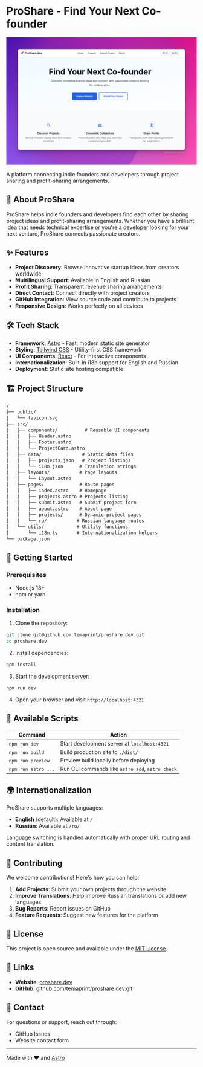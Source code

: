 # ProShare - Find Your Next Co-founder

![](/public/ProShare.png)

A platform connecting indie founders and developers through project sharing and profit-sharing arrangements.

## 🚀 About ProShare

ProShare helps indie founders and developers find each other by sharing project ideas and profit-sharing arrangements. Whether you have a brilliant idea that needs technical expertise or you're a developer looking for your next venture, ProShare connects passionate creators.

## ✨ Features

- **Project Discovery**: Browse innovative startup ideas from creators worldwide
- **Multilingual Support**: Available in English and Russian
- **Profit Sharing**: Transparent revenue sharing arrangements
- **Direct Contact**: Connect directly with project creators
- **GitHub Integration**: View source code and contribute to projects
- **Responsive Design**: Works perfectly on all devices

## 🛠 Tech Stack

- **Framework**: [Astro](https://astro.build) - Fast, modern static site generator
- **Styling**: [Tailwind CSS](https://tailwindcss.com) - Utility-first CSS framework
- **UI Components**: [React](https://reactjs.org) - For interactive components
- **Internationalization**: Built-in i18n support for English and Russian
- **Deployment**: Static site hosting compatible

## 🏗 Project Structure

```text
/
├── public/
│   └── favicon.svg
├── src/
│   ├── components/          # Reusable UI components
│   │   ├── Header.astro
│   │   ├── Footer.astro
│   │   └── ProjectCard.astro
│   ├── data/               # Static data files
│   │   ├── projects.json   # Project listings
│   │   └── i18n.json      # Translation strings
│   ├── layouts/           # Page layouts
│   │   └── Layout.astro
│   ├── pages/             # Route pages
│   │   ├── index.astro    # Homepage
│   │   ├── projects.astro # Projects listing
│   │   ├── submit.astro   # Submit project form
│   │   ├── about.astro    # About page
│   │   ├── projects/      # Dynamic project pages
│   │   └── ru/           # Russian language routes
│   └── utils/            # Utility functions
│       └── i18n.ts       # Internationalization helpers
└── package.json
```

## 🚀 Getting Started

### Prerequisites

- Node.js 18+ 
- npm or yarn

### Installation

1. Clone the repository:
```bash
git clone git@github.com:temaprint/proshare.dev.git
cd proshare.dev
```

2. Install dependencies:
```bash
npm install
```

3. Start the development server:
```bash
npm run dev
```

4. Open your browser and visit `http://localhost:4321`

## 📝 Available Scripts

| Command | Action |
|---------|--------|
| `npm run dev` | Start development server at `localhost:4321` |
| `npm run build` | Build production site to `./dist/` |
| `npm run preview` | Preview build locally before deploying |
| `npm run astro ...` | Run CLI commands like `astro add`, `astro check` |

## 🌍 Internationalization

ProShare supports multiple languages:

- **English** (default): Available at `/`
- **Russian**: Available at `/ru/`

Language switching is handled automatically with proper URL routing and content translation.

## 🤝 Contributing

We welcome contributions! Here's how you can help:

1. **Add Projects**: Submit your own projects through the website
2. **Improve Translations**: Help improve Russian translations or add new languages
3. **Bug Reports**: Report issues on GitHub
4. **Feature Requests**: Suggest new features for the platform

## 📄 License

This project is open source and available under the [MIT License](LICENSE).

## 🔗 Links

- **Website**: [proshare.dev](https://proshare.dev)
- **GitHub**: [github.com/temaprint/proshare.dev.git](https://github.com/temaprint/proshare.dev)

## 💬 Contact

For questions or support, reach out through:
- GitHub Issues
- Website contact form

---

Made with ❤️ and [Astro](https://astro.build)